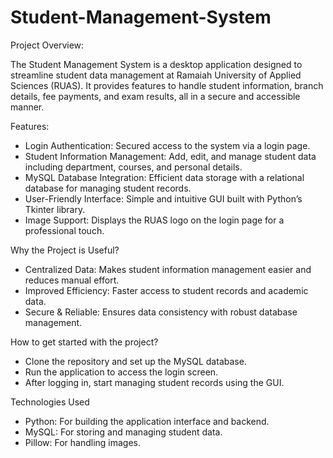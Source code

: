 # Student-Management-System

Project Overview:

The Student Management System is a desktop application designed to streamline student data management at Ramaiah University of Applied Sciences (RUAS). It provides features to handle student information, branch details, fee payments, and exam results, all in a secure and accessible manner.

Features:

- Login Authentication: Secured access to the system via a login page.
- Student Information Management: Add, edit, and manage student data including department, courses, and personal details.
- MySQL Database Integration: Efficient data storage with a relational database for managing student records.
- User-Friendly Interface: Simple and intuitive GUI built with Python’s Tkinter library.
- Image Support: Displays the RUAS logo on the login page for a professional touch.

Why the Project is Useful?

- Centralized Data: Makes student information management easier and reduces manual effort.
- Improved Efficiency: Faster access to student records and academic data.
- Secure & Reliable: Ensures data consistency with robust database management.

How to get started with the project? 

- Clone the repository and set up the MySQL database.
- Run the application to access the login screen.
- After logging in, start managing student records using the GUI.

Technologies Used

- Python: For building the application interface and backend.
- MySQL: For storing and managing student data.
- Pillow: For handling images.
